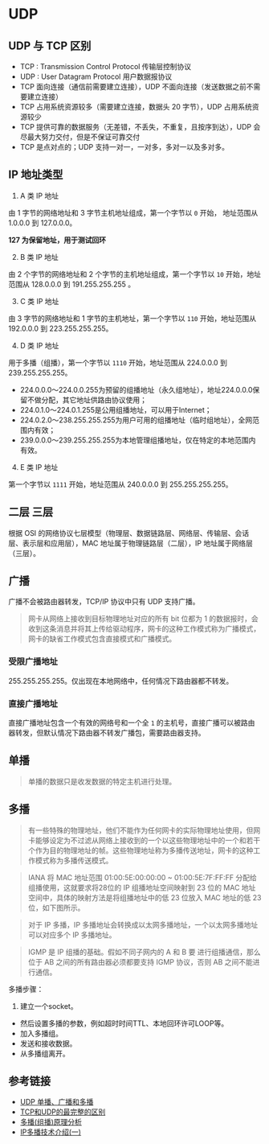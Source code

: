 # UDP

## UDP 与 TCP 区别
- TCP : Transmission Control Protocol 传输层控制协议
- UDP : User Datagram Protocol 用户数据报协议
- TCP 面向连接（通信前需要建立连接），UDP 不面向连接（发送数据之前不需要建立连接）
- TCP 占用系统资源较多（需要建立连接，数据头 20 字节），UDP 占用系统资源较少
- TCP 提供可靠的数据服务（无差错，不丢失，不重复，且按序到达），UDP 会尽最大努力交付，但是不保证可靠交付
- TCP 是点对点的；UDP 支持一对一，一对多，多对一以及多对多。

## IP 地址类型
1. A 类 IP 地址

  由 1 字节的网络地址和 3 字节主机地址组成，第一个字节以 `0` 开始， 地址范围从 1.0.0.0 到 127.0.0.0。

  **127 为保留地址，用于测试回环**

2. B 类 IP 地址

  由 2 个字节的网络地址和 2 个字节的主机地址组成，第一个字节以 `10` 开始，地址范围从 128.0.0.0 到 191.255.255.255 。

3. C 类 IP 地址

  由 3 字节的网络地址和 1 字节的主机地址，第一个字节以 `110` 开始，地址范围从 192.0.0.0 到 223.255.255.255。

4. D 类 IP 地址

  用于多播（组播），第一个字节以 `1110` 开始，地址范围从 224.0.0.0 到 239.255.255.255。

  - 224.0.0.0～224.0.0.255为预留的组播地址（永久组地址），地址224.0.0.0保留不做分配，其它地址供路由协议使用；
  - 224.0.1.0～224.0.1.255是公用组播地址，可以用于Internet；
  - 224.0.2.0～238.255.255.255为用户可用的组播地址（临时组地址），全网范围内有效；
  - 239.0.0.0～239.255.255.255为本地管理组播地址，仅在特定的本地范围内有效。

4. E 类 IP 地址

  第一个字节以 `1111` 开始，地址范围从 240.0.0.0 到 255.255.255.255。

## 二层 三层

根据 OSI 的网络协议七层模型（物理层、数据链路层、网络层、传输层、会话层、表示层和应用层），MAC 地址属于物理链路层（二层），IP 地址属于网络层（三层）。


## 广播

广播不会被路由器转发，TCP/IP 协议中只有 UDP 支持广播。

> 网卡从网络上接收到目标物理地址对应的所有 bit 位都为 1 的数据报时，会收到这条消息并将其上传给驱动程序，网卡的这种工作模式称为广播模式，网卡的缺省工作模式包含直接模式和广播模式。

### 受限广播地址

255.255.255.255。仅出现在本地网络中，任何情况下路由器都不转发。

### 直接广播地址

直接广播地址包含一个有效的网络号和一个全 `1` 的主机号，直接广播可以被路由器转发，但默认情况下路由器不转发广播包，需要路由器支持。


## 单播

> 单播的数据只是收发数据的特定主机进行处理。

## 多播

> 有一些特殊的物理地址，他们不能作为任何网卡的实际物理地址使用，但网卡能够设定为不过滤从网络上接收到的一个以这些物理地址中的一个和若干个作为目的物理地址的帧。这些物理地址称为多播传送地址，网卡的这种工作模式称为多播传送模式。

> IANA 将 MAC 地址范围 01:00:5E:00:00:00 ~ 01:00:5E:7F:FF:FF 分配给组播使用，这就要求将28位的 IP 组播地址空间映射到 23 位的 MAC 地址空间中，具体的映射方法是将组播地址中的低 23 位放入 MAC 地址的低 23 位，如下图所示。

> 对于 IP 多播，IP 多播地址会转换成以太网多播地址，一个以太网多播地址可以对应多个 IP 多播地址。

>  IGMP 是 IP 组播的基础。假如不同子网内的 A 和 B 要 进行组播通信，那么位于 AB 之间的所有路由器必须都要支持 IGMP 协议，否则 AB 之间不能进行通信。

多播步骤：

1. 建立一个socket。
- 然后设置多播的参数，例如超时时间TTL、本地回环许可LOOP等。
- 加入多播组。
- 发送和接收数据。
- 从多播组离开。

## 参考链接
- [UDP 单播、广播和多播](http://www.cnblogs.com/lidabo/p/5865045.html)
- [TCP和UDP的最完整的区别](http://blog.csdn.net/li_ning_/article/details/52117463)
- [ 多播(组播)原理分析](http://blog.csdn.net/maopig/article/details/6868626)
- [IP多播技术介绍(一)](http://xuanbo.blog.51cto.com/499334/222246)

